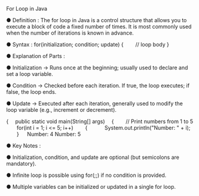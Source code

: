 
For Loop in Java

● Definition :
The for loop in Java is a control structure that allows you to execute a block of code a fixed number of times. It is most commonly used when the number of iterations is known in advance.

● Syntax :
for(initialization; condition; update)
{
  // loop body
}

● Explanation of Parts :

● Initialization → Runs once at the beginning; usually used to declare and set a loop variable.

● Condition → Checked before each iteration. If true, the loop executes; if false, the loop ends.

● Update → Executed after each iteration, generally used to modify the loop variable (e.g., increment or decrement).

{
 public static void main(String[] args)
 {
  // Print numbers from 1 to 5
  for(int i = 1; i <= 5; i++)
  {
   System.out.println("Number: " + i);
  }
 
Number: 4
Number: 5

● Key Notes :

● Initialization, condition, and update are optional (but semicolons are mandatory).

● Infinite loop is possible using for(;;) if no condition is provided.

● Multiple variables can be initialized or updated in a single for loop.
